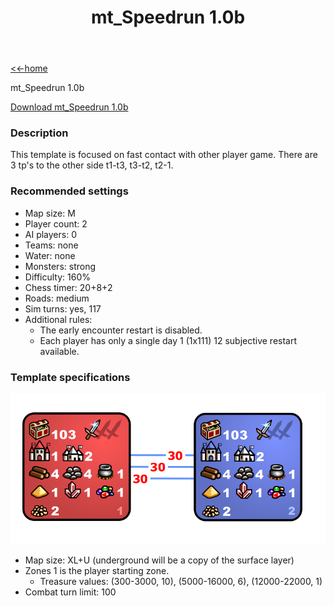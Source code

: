﻿---
title: mt_Speedrun 1.0b
---

[<<-home](../..)

mt_Speedrun 1.0b

[Download mt_Speedrun 1.0b](./mt_Speedrun_1.0b.zip)

### Description
This template is focused on fast contact with other player game. There are 3 tp's to the other side t1-t3, t3-t2, t2-1.

### Recommended settings
* Map size: M
* Player count: 2
* AI players: 0 
* Teams: none
* Water: none
* Monsters: strong
* Difficulty: 160%
* Chess timer: 20+8+2
* Roads: medium
* Sim turns: yes, 117
* Additional rules:
    * The early encounter restart is disabled.
    * Each player has only a single day 1 (1x111) 12 subjective restart available.

### Template specifications

![](graph.png)

* Map size: XL+U (underground will be a copy of the surface layer)
* Zones 1 is the player starting zone.
    * Treasure values: (300-3000, 10), (5000-16000, 6), (12000-22000, 1)
* Combat turn limit: 100
